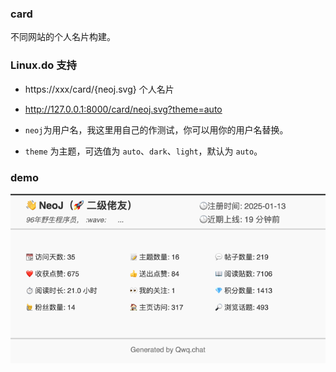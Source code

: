 ### card
不同网站的个人名片构建。



### Linux.do 支持

* https://xxx/card/{neoj.svg} 个人名片

* http://127.0.0.1:8000/card/neoj.svg?theme=auto

* `neoj`为用户名，我这里用自己的作测试，你可以用你的用户名替换。
* `theme` 为主题，可选值为 `auto`、`dark`、`light`，默认为 `auto`。


### demo

![img.png](img.png)
